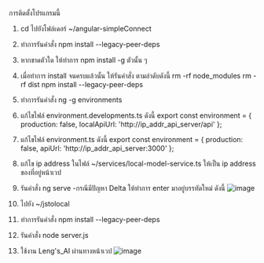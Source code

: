การติดตั้งโปรแกรมนี้
1. cd ไปยังโฟล์เดอร์ ~/angular-simpleConnect
2. ทำการรันคำสั่ง npm install --legacy-peer-deps
3. หากขาดตัวใด ให้ทำการ npm install -g ตัวนั้น ๆ
4. เมื่อทำการ install จนครบแล้วนั้น ให้รันคำสั่ง ตามลำดับดังนี้
   rm -rf node_modules
  rm -rf dist
  npm install --legacy-peer-deps
5. ทำการรันคำสั่ง ng -g environments
6. แก้ไขไฟล์ environment.developments.ts ดังนี้
   export const environment = {
    production: false,
    localApiUrl: 'http://ip_addr_api_server/api'
  };
7. แก้ไขไฟล์ environment.ts ดังนี้
   export const environment = {
    production: false,
    apiUrl: 'http://ip_addr_api_server:3000' 
};
8. แก้ไข ip address ในไฟล์ ~/services/local-model-service.ts ให้เป็น ip address ของที่อยู่หน้าเวป
9. รันคำสั่ง ng serve
    -กรณีมีปัญหา Delta ให้ทำการ enter มาอยู่บรรทัดใหม่ ดังนี้
      ![image](https://github.com/user-attachments/assets/17e3dff1-8173-4ef4-b720-a52df3d839d7)

10. ไปยัง ~/jstolocal
11. ทำการรันคำสั่ง npm install --legacy-peer-deps
12. รันคำสั่ง node server.js
13. ใช้งาน Leng's_AI ผ่านทางหน้าเวป
    ![image](https://github.com/user-attachments/assets/3c12143a-6648-4fc1-a347-cdca952de463)


